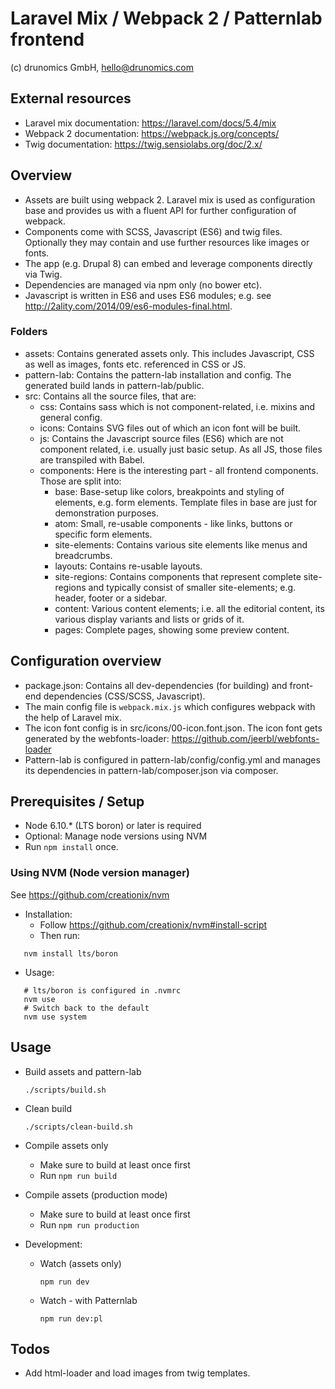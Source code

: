 # Laravel Mix / Webpack 2 / Patternlab frontend
(c) drunomics GmbH, hello@drunomics.com

## External resources
* Laravel mix documentation: https://laravel.com/docs/5.4/mix
* Webpack 2 documentation: https://webpack.js.org/concepts/
* Twig documentation: https://twig.sensiolabs.org/doc/2.x/

## Overview

* Assets are built using webpack 2. Laravel mix is used as configuration base
  and provides us with a fluent API for further configuration of webpack.
* Components come with SCSS, Javascript (ES6) and twig files. Optionally they
  may contain and use further resources like images or fonts.
* The app (e.g. Drupal 8) can embed and leverage components directly via Twig.
* Dependencies are managed via npm only (no bower etc).
* Javascript is written in ES6 and uses ES6 modules; e.g. see 
  http://2ality.com/2014/09/es6-modules-final.html.

### Folders

* assets: Contains generated assets only. This includes Javascript, CSS as well 
  as images, fonts etc. referenced in CSS or JS.
* pattern-lab: Contains the pattern-lab installation and config. The generated
  build lands in pattern-lab/public.
* src: Contains all the source files, that are:
  * css: Contains sass which is not component-related, i.e. mixins and general
    config.
  * icons: Contains SVG files out of which an icon font will be built.
  * js: Contains the Javascript source files (ES6) which are not component
    related, i.e. usually just basic setup. As all JS, those files are
    transpiled with Babel.
  * components: Here is the interesting part - all frontend components. Those
    are split into:
    * base: Base-setup like colors, breakpoints and styling of elements, e.g.
      form elements. Template files in base are just for demonstration purposes.
    * atom: Small, re-usable components - like links, buttons or specific form
      elements.
    * site-elements: Contains various site elements like menus and breadcrumbs.
    * layouts: Contains re-usable layouts.
    * site-regions: Contains components that represent complete site-regions
      and typically consist of smaller site-elements; e.g. header, footer or a 
      sidebar.
    * content: Various content elements; i.e. all the editorial content, its
      various display variants and lists or grids of it.
    * pages: Complete pages, showing some preview content.
  
## Configuration overview
 
* package.json: Contains all dev-dependencies (for building) and front-end
  dependencies (CSS/SCSS, Javascript).
* The main config file is `webpack.mix.js` which configures webpack with the
  help of Laravel mix.
* The icon font config is in src/icons/00-icon.font.json. The icon font gets
  generated by the webfonts-loader: https://github.com/jeerbl/webfonts-loader
* Pattern-lab is configured in pattern-lab/config/config.yml and manages its
  dependencies in pattern-lab/composer.json via composer.

## Prerequisites / Setup

- Node 6.10.* (LTS boron) or later is required 
- Optional: Manage node versions using NVM
- Run `npm install` once.

### Using NVM (Node version manager)

See https://github.com/creationix/nvm

* Installation: 
  * Follow https://github.com/creationix/nvm#install-script
  * Then run:
```
   nvm install lts/boron
```
* Usage:
```
   # lts/boron is configured in .nvmrc
   nvm use  
   # Switch back to the default
   nvm use system
```

## Usage

* Build assets and pattern-lab

  `./scripts/build.sh`
  
* Clean build

  `./scripts/clean-build.sh`

* Compile assets only

  * Make sure to build at least once first
  * Run `npm run build`

* Compile assets (production mode)

  * Make sure to build at least once first
  * Run `npm run production`

* Development:
  * Watch (assets only)
  
    `npm run dev`
  * Watch - with Patternlab
  
    `npm run dev:pl`

## Todos
- Add html-loader and load images from twig templates.